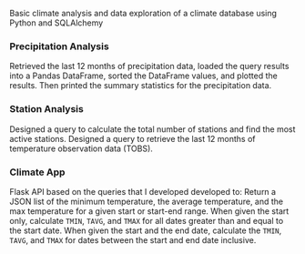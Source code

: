 Basic climate analysis and data exploration of a climate database using Python and SQLAlchemy

### Precipitation Analysis

Retrieved the last 12 months of precipitation data, loaded the query results into a Pandas DataFrame, sorted the DataFrame values,
and plotted the results. Then printed the summary statistics for the precipitation data.

### Station Analysis

Designed a query to calculate the total number of stations and  find the most active stations.
Designed a query to retrieve the last 12 months of temperature observation data (TOBS).

### Climate App

Flask API based on the queries that I developed developed to: 
Return a JSON list of the minimum temperature, the average temperature, and the max temperature for a given start or start-end range.
When given the start only, calculate `TMIN`, `TAVG`, and `TMAX` for all dates greater than and equal to the start date.
When given the start and the end date, calculate the `TMIN`, `TAVG`, and `TMAX` for dates between the start and end date inclusive.

